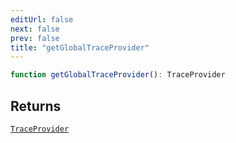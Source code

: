 ```yaml
---
editUrl: false
next: false
prev: false
title: "getGlobalTraceProvider"
---
```


```ts
function getGlobalTraceProvider(): TraceProvider
```

## Returns

[`TraceProvider`](/openai-agents-js/openai/agents/classes/traceprovider/)
